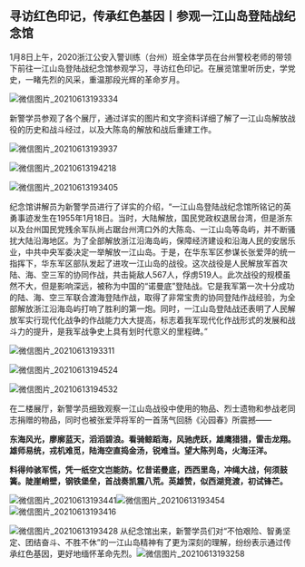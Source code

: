 ## 寻访红色印记，传承红色基因丨参观一江山岛登陆战纪念馆

 

1月8日上午，2020浙江公安入警训练（台州）班全体学员在台州警校老师的带领下前往一江山岛登陆战纪念馆参观学习，寻访红色印记。在展览馆里听历史，学党史，一睹先烈的风采，重温那段光辉的革命岁月。

 

![微信图片_20210613193334](IMG/img/一江山岛/clip_image002.jpg)

新警学员参观了各个展厅，通过详实的图片和文字资料详细了解了一江山岛解放战役的历史和战斗经过，以及大陈岛的解放和战后重建工作。

 

![微信图片_20210613193937](IMG/img/一江山岛/clip_image004.jpg)

![微信图片_20210613194218](IMG/img/一江山岛/clip_image006.jpg)

![微信图片_20210613193405](IMG/img/一江山岛/clip_image008.jpg)

纪念馆讲解员为新警学员进行了详实的介绍，“一江山岛登陆战纪念馆所铭记的英勇事迹发生在1955年1月18日。当时，大陆解放，国民党政权退居台湾，但是浙东以及台州国民党残余军队尚占踞台州湾口外的大陈岛、一江山岛等岛屿，并不断骚扰大陆沿海地区。为了全部解放浙江沿海岛屿，保障经济建设和沿海人民的安居乐业，中共中央军委决定一举解放一江山岛。于是，在华东军区参谋长张爱萍的统一指挥下，华东军区部队发起了进攻一江山岛的战役。这次战役是人民解放军首次陆、海、空三军的协同作战，共击毙敌人567人，俘虏519人。此次战役的规模虽然不大，但是影响深远，被称为中国的“诺曼底”登陆战。它是我军第一次十分成功的陆、海、空三军联合渡海登陆作战，取得了非常宝贵的协同登陆作战经验，为全部解放浙江沿海岛屿打响了胜利的第一炮。同时，一江山岛登陆战还表明了人民解放军实行现代化战争的作战能力大大提高，标志着我军现代化作战形式的发展和战斗力的提升，是我军战争史上具有划时代意义的里程碑。”

![微信图片_20210613193311](IMG/img/一江山岛/clip_image010.jpg)

![微信图片_20210613194524](IMG/img/一江山岛/clip_image012.jpg)

![微信图片_20210613194532](IMG/img/一江山岛/clip_image014.jpg)

 

在二楼展厅，新警学员细致观察一江山岛战役中使用的物品、烈士遗物和参战老同志捐赠的物品，同时也被张爱萍将军的一首荡气回肠《沁园春》所震撼——

 

 **东海风光，廖廓蓝天，滔滔碧浪。看骑鲸蹈海，风驰虎跃，雄鹰猎猎，雷击龙翔。雄师易统，戎机难觅，陆海空直捣金汤，锐难当。望大陈列岛，火海汪洋。**

**料得帅骇军慌，凭一纸空文岂能防。忆昔诺曼底，西西里岛，冲绳大战，何须鼓簧。陡崖峭壁，钢铁堡垒，首战奏凯震八荒。英雄赞，似西湖竞渡，初试锋芒。**

![微信图片_20210613193441](IMG/img/一江山岛/clip_image016.jpg)![微信图片_20210613193454](IMG/img/一江山岛/clip_image018.jpg)
 ![微信图片_20210613193416](IMG/img/一江山岛/clip_image020.jpg)

![微信图片_20210613193428](IMG/img/一江山岛/clip_image022.jpg)
 从纪念馆出来，新警学员们对“不怕艰险、智勇坚定、团结奋斗、不胜不休”的一江山岛精神有了更为深刻的理解，纷纷表示通过传承红色基因，更好地缅怀革命先烈。![微信图片_20210613193258](IMG/img/一江山岛/clip_image024.jpg)

 

 

 

 